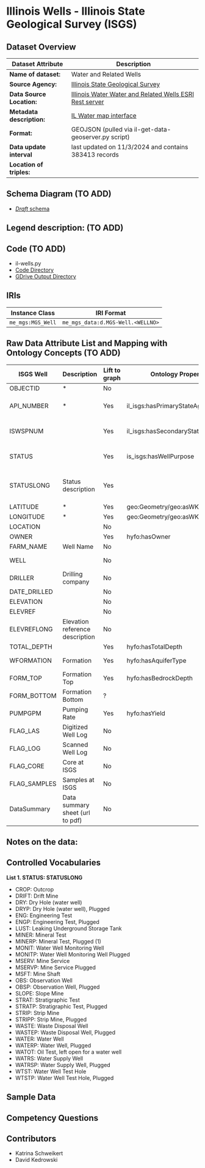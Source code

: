 # Illinois Wells - Illinois State Geological Survey (ISGS)

## Dataset Overview
| Dataset Attribute | Description |
| --- | --- |
| **Name of dataset:** | Water and Related Wells |
| **Source Agency:** | [Illinois State Geological Survey](https://isgs.illinois.edu/) |
| **Data Source Location:** | [Illinois Water Water and Related Wells ESRI Rest server](https://maps.isgs.illinois.edu/arcgis/rest/services/ILWATER/Water_and_Related_Wells2/MapServer) |
| **Metadata description:** | [IL Water map interface](https://prairie-research.maps.arcgis.com/apps/webappviewer/index.html?id=e06b64ae0c814ef3a4e43a191cb57f87) |
| **Format:** | GEOJSON (pulled via il-get-data-geoserver.py script) |
| **Data update interval** | last updated on 11/3/2024 and contains 383413 records |
| **Location of triples:** |  |

## Schema Diagram (TO ADD)
- [*Draft* schema](https://lucid.app/lucidchart/16e658ef-6f61-4ce3-a770-0c410ecb194a/edit?viewport_loc=-1074%2C-511%2C3767%2C1853%2CssMfXgoENRPy&invitationId=inv_ea094a2c-59da-4347-b175-700b91e5623d)

**Legend description:** (TO ADD)
- 

## Code (TO ADD)
- il-wells.py
- [Code Directory]()
- [GDrive Output Directory]()

## IRIs
| Instance Class | IRI Format |
| --- | --- |
| `me_mgs:MGS_Well` | `me_mgs_data:d.MGS-Well.<WELLNO>` |

## Raw Data Attribute List and Mapping with Ontology Concepts (TO ADD)

| ISGS Well | Description | Lift to graph | Ontology Property | Comments |
| --- | --- | --- | --- | --- |
| OBJECTID     | * | No |  |  |
| API_NUMBER   | * | Yes | il_isgs:hasPrimaryStateAgencyId | used as unique identifier |
| ISWSPNUM     |  | Yes | il_isgs:hasSecondaryStateAgencyId | present for about 40% of records |
| STATUS       |  | Yes | is_isgs:hasWellPurpose | controlled vocabulary (see below) |
| STATUSLONG   | Status description | Yes |  | via controlled vocabulary (see below) |
| LATITUDE     | * | Yes | geo:Geometry/geo:asWKT |  |
| LONGITUDE    | * | Yes | geo:Geometry/geo:asWKT |  |
| LOCATION     |  | No |  | ?mapsheet |
| OWNER        |  | Yes | hyfo:hasOwner | |
| FARM_NAME    | Well Name | No |  |  |
| WELL         |  | No |  | matches FARM_NAME |
| DRILLER      | Drilling company | No |  |  |
| DATE_DRILLED |  | No |  |  |
| ELEVATION    |  | No |  |  |
| ELEVREF      |  | No |  |  |
| ELEVREFLONG  | Elevation reference description | No |  |  |
| TOTAL_DEPTH  |  | Yes | hyfo:hasTotalDepth | |
| WFORMATION   | Formation | Yes | hyfo:hasAquiferType | Need to verify this |
| FORM_TOP     | Formation Top | Yes | hyfo:hasBedrockDepth | Need to verify this |
| FORM_BOTTOM  | Formation Bottom | ? |  |  |
| PUMPGPM      | Pumping Rate | Yes | hyfo:hasYield |  |
| FLAG_LAS     | Digitized Well Log | No |  |  |
| FLAG_LOG     | Scanned Well Log   | No |  |  |
| FLAG_CORE    | Core at ISGS | No |  |  |
| FLAG_SAMPLES | Samples at ISGS | No |  |  |
| DataSummary  | Data summary sheet (url to  pdf) | No |  |  |

**Notes on the data:**
- 

## Controlled Vocabularies
**List 1. STATUS: STATUSLONG**
- CROP: Outcrop
- DRIFT: Drift Mine
- DRY: Dry Hole (water well)
- DRYP: Dry Hole (water well), Plugged
- ENG: Engineering Test
- ENGP: Engineering Test, Plugged
- LUST: Leaking Underground Storage Tank
- MINER: Mineral Test
- MINERP: Mineral Test, Plugged (1)
- MONIT: Water Well Monitoring Well
- MONITP: Water Well Monitoring Well Plugged
- MSERV: Mine Service
- MSERVP: Mine Service Plugged
- MSFT: Mine Shaft
- OBS: Observation Well
- OBSP: Observation Well, Plugged
- SLOPE: Slope Mine
- STRAT: Stratigraphic Test
- STRATP: Stratigraphic Test, Plugged
- STRIP: Strip Mine
- STRIPP: Strip Mine, Plugged
- WASTE: Waste Disposal Well
- WASTEP: Waste Disposal Well, Plugged
- WATER: Water Well
- WATERP: Water Well, Plugged
- WATOT: Oil Test, left open for a water well
- WATRS: Water Supply Well
- WATRSP: Water Supply Well, Plugged
- WTST: Water Well Test Hole
- WTSTP: Water Well Test Hole, Plugged

## Sample Data

## Competency Questions 

## Contributors
- Katrina Schweikert
- David Kedrowski

